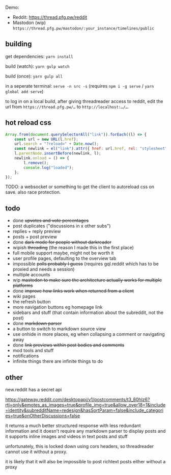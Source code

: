Demo:

-   Reddit: https://thread.pfg.pw/reddit
-   Mastodon (wip) `https://thread.pfg.pw/mastodon/:your_instance/timelines/public`

## building

get dependencies: `yarn install`

build (watch): `yarn gulp watch`

build (once): `yarn gulp all`

in a seperate terminal: `serve -n src -s` (requires `npm i -g serve` / `yarn global add serve`)

to log in on a local build, after giving threadreader access to reddit, edit the url from `https://thread.pfg.pw/…` to `http://localhost:…/…`.

## hot reload css

```js
Array.from(document.querySelectorAll("link")).forEach((l) => {
    const url = new URL(l.href);
    url.search = "?reload=" + Date.now();
    const newlink = el("link").attr({ href: url.href, rel: "stylesheet" });
    l.parentNode.insertBefore(newlink, l);
    newlink.onload = () => {
        l.remove();
        console.log("loaded");
    };
});
```

TODO: a websocket or something to get the client to autoreload css on save. also race protection.

## todo

-   done ~~upvotes and vote percentages~~
-   post duplicates ("discussions in x other subs")
-   replies + reply preview
-   posts + post preview
-   done ~~dark mode for people without darkreader~~
-   wipish ~~threading~~ (the reason I made this in the first place)
-   full mobile support maybe, might not be worth it
-   user profile pages, defaulting to the overview tab
-   impossible ~~polls probably I guess~~ (requires gql.reddit which has to be proxied and needs a session)
-   multiple accounts
-   wip ~~mastodon to make sure the architecture actually works for multiple platforms~~
-   done ~~improve how links work when returned from a client~~
-   wiki pages
-   the refresh button
-   more navigation buttons eg homepage link
-   sidebars and stuff (that contain information about the subreddit, not the post)
-   done ~~markdown parser~~
-   a button to switch to markdown source view
-   use onhide in more places, eg when collapsing a comment or navigating away
-   done ~~link previews within post bodies and comments~~
-   mod tools and stuff
-   notifications
-   infinite things there are infinite things to do

## other

new.reddit has a secret api

https://gateway.reddit.com/desktopapi/v1/postcomments/t3_80hlz6?rtj=only&emotes_as_images=true&profile_img=true&allow_over18=1&include=identity&subredditName=redesign&hasSortParam=false&include_categories=true&onOtherDiscussions=false

it returns a much better structured response with less redundant information and it doesn't require any markdown parser to display posts and it supports inline images and videos in text posts and stuff

unfortunately, this is locked down using cors headers, so threadreader cannot use it without a proxy.

it is likely that it will also be impossible to post richtext posts either without a proxy

